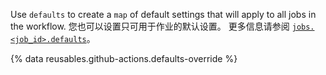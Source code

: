 Use `defaults` to create a `map` of default settings that will apply to all jobs in the workflow. 您也可以设置只可用于作业的默认设置。 更多信息请参阅 [`jobs.<job_id>.defaults`](/actions/using-workflows/workflow-syntax-for-github-actions#jobsjob_iddefaults)。

{% data reusables.github-actions.defaults-override %}
